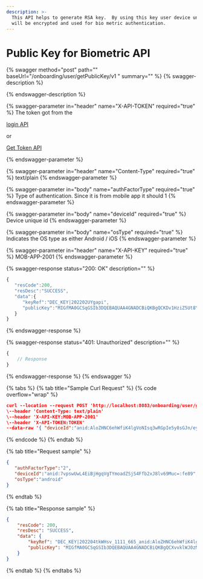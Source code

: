 ```yaml
---
description: >-
  This API helps to generate RSA key.  By using this key user device unique id
  will be encrypted and used for bio metric authentication.
---
```


# Public Key for Biometric API

{% swagger method="post" path="" baseUrl="<domain>/onboarding/user/getPublicKey/v1 " summary="" %}
{% swagger-description %}

{% endswagger-description %}

{% swagger-parameter in="header" name="X-API-TOKEN" required="true" %}
The token got from the 

[login API](../authentication-and-authorization/login-api.md)

 or 

[Get Token API](../../common-apis/get-app-token-api.md)


{% endswagger-parameter %}

{% swagger-parameter in="header" name="Content-Type" required="true" %}
text/plain
{% endswagger-parameter %}

{% swagger-parameter in="body" name="authFactorType" required="true" %}
Type of authentication. Since it is from mobile app it should 1
{% endswagger-parameter %}

{% swagger-parameter in="body" name="deviceId" required="true" %}
Device unique id
{% endswagger-parameter %}

{% swagger-parameter in="body" name="osType" required="true" %}
Indicates the OS type as either Android / iOS
{% endswagger-parameter %}

{% swagger-parameter in="header" name="X-API-KEY" required="true" %}
MOB-APP-2001
{% endswagger-parameter %}

{% swagger-response status="200: OK" description="" %}
```javascript
{
   "resCode":200,
   "resDesc":"SUCCESS",
   "data":{
      "keyRef":"DEC_KEY|202202UYgapi",
      "publicKey":"MIGfMA0GCSqGSIb3DQEBAQUAA4GNADCBiQKBgQCKDv1HziZ5Ut8YCO8rACSZdi6DopRbSgr2r8oiTZC9gJCZkMt6yx4BXnZ8FCkr0JpanLOnNGFYvMm2Kfy82u/9zScnOoj8hMhCupNO4aPrH42fMXeX2nO0pBNoB5a7nGMI36DhuXRVDROkJptzWICUuL90twdyXIxlE+TPtvP8zQIDAQAB"
   }
}
```
{% endswagger-response %}

{% swagger-response status="401: Unauthorized" description="" %}
```javascript
{
    // Response
}
```
{% endswagger-response %}
{% endswagger %}

{% tabs %}
{% tab title="Sample Curl Request" %}
{% code overflow="wrap" %}
```json
curl --location --request POST 'http://localhost:8083/onboarding/user/getPublicKey/v1'
\--header 'Content-Type: text/plain'
\--header 'X-API-KEY:MOB-APP-2001'
\--header 'X-API-TOKEN:TOKEN'
--data-raw '{ "deviceId":"anid:AloZHNC6ehWfiK4lgVoNIsq3wRGpIe5y8sGJn/ey8Ws=:1ffe", "osType":"android", "authFactorType":"1" }'
```
{% endcode %}
{% endtab %}

{% tab title="Request sample" %}
```json
{
   "authFactorType":"2",
   "deviceId":"anid:7vpswUwL4EiBjHgqVgTYmoadZSjS4Ffb2xJ8lv69Muc=:fe89",
   "osType":"android"
}
```
{% endtab %}

{% tab title="Response sample" %}
```json
{
    "resCode": 200,
    "resDesc": "SUCCESS",
    "data": {
        "keyRef": "DEC_KEY|202204tkWHsv_1111_665_anid:AloZHNC6ehWfiK4lgVoNIsq3wRGpIe5y8sGJn/ey8Ws=:1ffe",
        "publicKey": "MIGfMA0GCSqGSIb3DQEBAQUAA4GNADCBiQKBgQCXvvklWJ0zMP4itM6nlGeDw/qAMUM0F2iZdbnl9We/n5JOpEgKg68RJIu4rVxC8wSu89lzNR7k67dZUEzUjptaFS9rih6vcZL9wkMBfQhfErp/N5qHS6TTOaDly81/WUXFlckQ5iDujN/icNnHm75AWbXsDdyXx/TYTGuwscdb6wIDAQAB"
    }
}
```
{% endtab %}
{% endtabs %}
